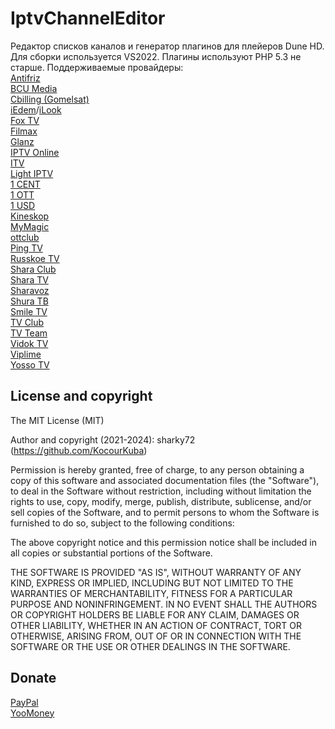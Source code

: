 # IptvChannelEditor
Редактор списков каналов и генератор плагинов для плейеров Dune HD.  
Для сборки используется VS2022. Плагины используют PHP 5.3 не старше.
Поддерживаемые провайдеры:  
[Antifriz](https://antifriztv.com)  
[BCU Media](https://bcumedia.pro)  
[Cbilling (Gomelsat)](https://cbilling.live)  
[iEdem](https://iedem.tv)/[iLook](https://ilook.tv)  
[Fox TV](http://fox-tv.fun)  
[Filmax](https://filmax-tv.ru/)  
[Glanz](http://glanz.tv)  
[IPTV Online](http://iptv.online)  
[ITV](https://itv.live)  
[Light IPTV](http://lightiptv.cc)  
[1 CENT](https://1cent.tv)  
[1 OTT](http://1ott.net)  
[1 USD](https://1usd.tv)  
[Kineskop](http://kineskop.club/)  
[MyMagic](http://mymagic.tv/)  
[ottclub](https://www.ottclub.cc)  
[Ping TV](http://ping-tv.com/)  
[Russkoe TV](https://russkoetv.tv/)  
[Shara Club](https://shara.club)  
[Shara TV](https://shara.tv)  
[Sharavoz](https://sharavoz.ru)  
[Shura TB](http://shura.tv)  
[Smile TV](http://smile-tv.live/)  
[TV Club](https://tvclub.cc)  
[TV Team](http://tv.team)  
[Vidok TV](https://vidok.tv)  
[Viplime](http://viplime.fun)  
[Yosso TV](https://streaming-elbrus.su/)  

## License and copyright

The MIT License (MIT)

Author and copyright (2021-2024): sharky72 (https://github.com/KocourKuba)

Permission is hereby granted, free of charge, to any person obtaining a copy
of this software and associated documentation files (the "Software"), to
deal in the Software without restriction, including without limitation the
rights to use, copy, modify, merge, publish, distribute, sublicense, and/or
sell copies of the Software, and to permit persons to whom the Software is
furnished to do so, subject to the following conditions:

The above copyright notice and this permission notice shall be included
in all copies or substantial portions of the Software.

THE SOFTWARE IS PROVIDED "AS IS", WITHOUT WARRANTY OF ANY KIND, EXPRESS OR
IMPLIED, INCLUDING BUT NOT LIMITED TO THE WARRANTIES OF MERCHANTABILITY,
FITNESS FOR A PARTICULAR PURPOSE AND NONINFRINGEMENT. IN NO EVENT SHALL
THE AUTHORS OR COPYRIGHT HOLDERS BE LIABLE FOR ANY CLAIM, DAMAGES OR OTHER
LIABILITY, WHETHER IN AN ACTION OF CONTRACT, TORT OR OTHERWISE, ARISING
FROM, OUT OF OR IN CONNECTION WITH THE SOFTWARE OR THE USE OR OTHER
DEALINGS IN THE SOFTWARE.

## Donate
[PayPal](https://www.paypal.com/donate/?cmd=_donations&business=5DY7PESZL4D8L&currency_code=USD&amount=5)  
[YooMoney](https://yoomoney.ru/to/41001913379027)
